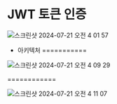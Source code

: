 JWT 토큰 인증
=============

![스크린샷 2024-07-21 오전 4 01 57](https://github.com/user-attachments/assets/6e7b513f-4b21-4fde-8b2d-29f0aa25a080)
* 아키텍처
===========

![스크린샷 2024-07-21 오전 4 09 29](https://github.com/user-attachments/assets/34614045-0d1c-49d3-a1a6-a206ef812fff)

============

![스크린샷 2024-07-21 오전 4 11 07](https://github.com/user-attachments/assets/11d4a5c0-ab04-4e3e-8a0a-6c58995002ad)
